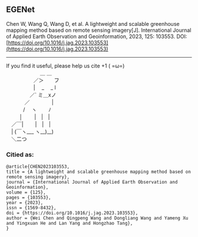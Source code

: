 ## EGENet
Chen W, Wang Q, Wang D, et al. A lightweight and scalable greenhouse mapping method based on remote sensing imagery[J]. International Journal of Applied Earth Observation and Geoinformation, 2023, 125: 103553. DOI: [https://doi.org/10.1016/j.jag.2023.103553](https://doi.org/10.1016/j.jag.2023.103553)

------------------------------
If you find it useful, please help us cite +1 ( =ω=)  
　　　　 　　 ＿ ＿  
　　　 　　／＞　　フ  
　　　 　　| 　_　 _ l   
　 　　 　／` ミ＿xノ  
　　 　  ／　　　　 |   
　　　 /　 ヽ　　 ﾉ   
　 　 │　 　|　|　|  
　／￣|　　 |　|　|  
　| (￣ヽ___ ヽ__)__)  
　＼二つ  

### Citied as:
```
@article{CHEN2023103553,
title = {A lightweight and scalable greenhouse mapping method based on remote sensing imagery},
journal = {International Journal of Applied Earth Observation and Geoinformation},
volume = {125},
pages = {103553},
year = {2023},
issn = {1569-8432},
doi = {https://doi.org/10.1016/j.jag.2023.103553},
author = {Wei Chen and Qingpeng Wang and Dongliang Wang and Yameng Xu and Yingxuan He and Lan Yang and Hongzhao Tang},
}
```
